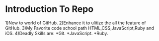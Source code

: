 Introduction To Repo
====================
1)New to world of GitHub.
2)Enhance it to ulitize the all the feature of GitHub.
3)My Favorite code school path HTML,CSS,JavaScript,Ruby and iOS.
4)Deadly Skills are:
*Git.
*JavaScript.
*Ruby.
